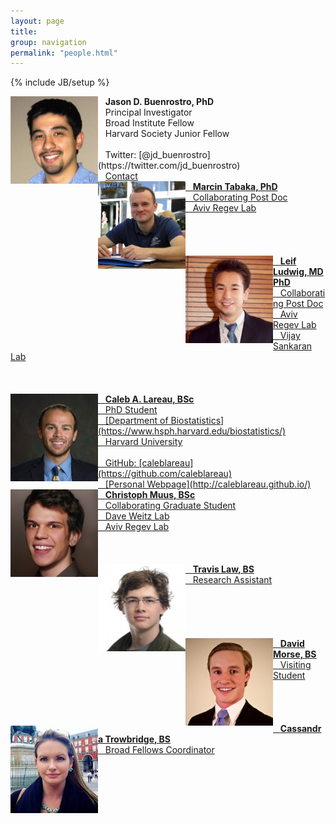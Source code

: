```yaml
---
layout: page
title:
group: navigation
permalink: "people.html"
---
```

{% include JB/setup %}

<img alt="Jason D. Buenrostro, PhD" align="left" src="media/people/JasonBuenrostro.jpg" width="140" height="140"/>
&nbsp;&nbsp;&nbsp;<b>Jason D. Buenrostro, PhD</b><br>
&nbsp;&nbsp;&nbsp;Principal Investigator<br>
&nbsp;&nbsp;&nbsp;Broad Institute Fellow<br>
&nbsp;&nbsp;&nbsp;Harvard Society Junior Fellow<br>
<br>
&nbsp;&nbsp;&nbsp;Twitter: [@jd_buenrostro](https://twitter.com/jd_buenrostro)<br>
&nbsp;&nbsp;&nbsp;<a href="mailto:jbuen@broadinstitute.org">Contact

<br>

<img alt="Marcin Tabaka" align="left" src="media/people/MarcinTabaka.jpg" width="140" height="140"/>
&nbsp;&nbsp;&nbsp;<b>Marcin Tabaka, PhD</b><br>
&nbsp;&nbsp;&nbsp;Collaborating Post Doc<br>
&nbsp;&nbsp;&nbsp;Aviv Regev Lab<br>
<br><br><br><br>

<img alt="Leif Ludwig" align="left" src="media/people/LeifLudwig.jpg" width="140" height="140"/>
&nbsp;&nbsp;&nbsp;<b>Leif Ludwig, MD PhD</b><br>
&nbsp;&nbsp;&nbsp;Collaborating Post Doc<br>
&nbsp;&nbsp;&nbsp;Aviv Regev Lab<br>
&nbsp;&nbsp;&nbsp;Vijay Sankaran Lab<br>
<br><br><br>

<img alt="Caleb Lareau" align="left" src="media/people/CalebLareau.jpg" width="140" height="140"/>
&nbsp;&nbsp;&nbsp;<b>Caleb A. Lareau, BSc</b><br>
&nbsp;&nbsp;&nbsp;PhD Student<br>
&nbsp;&nbsp;&nbsp;[Department of Biostatistics](https://www.hsph.harvard.edu/biostatistics/)<br>
&nbsp;&nbsp;&nbsp;Harvard University<br>
<br>
&nbsp;&nbsp;&nbsp;GitHub: [caleblareau](https://github.com/caleblareau)<br>
&nbsp;&nbsp;&nbsp;[Personal Webpage](http://caleblareau.github.io/)<br>

<img alt="Christoph Muus" align="left" src="media/people/ChristophMuus.jpg" width="140" height="140"/>
&nbsp;&nbsp;&nbsp;<b>Christoph Muus, BSc</b><br>
&nbsp;&nbsp;&nbsp;Collaborating Graduate Student<br>
&nbsp;&nbsp;&nbsp;Dave Weitz Lab<br>
&nbsp;&nbsp;&nbsp;Aviv Regev Lab<br>
<br><br><br>

<img alt="Travis Law" align="left" src="media/people/TravisLaw.jpg" width="140" height="140"/>
&nbsp;&nbsp;&nbsp;<b>Travis Law, BS</b><br>
&nbsp;&nbsp;&nbsp;Research Assistant<br>
<br><br><br><br><br>

<img alt="David Morse" align="left" src="media/people/DavidMorse.jpg" width="140" height="140"/>
&nbsp;&nbsp;&nbsp;<b>David Morse, BS</b><br>
&nbsp;&nbsp;&nbsp;Visiting Student<br>
<br><br><br><br>

<img alt="Cassandra Trowbridge" align="left" src="media/people/CassandraTrowbridge.jpg" width="140" height="140"/>
&nbsp;&nbsp;&nbsp;<b>Cassandra Trowbridge, BS</b><br>
&nbsp;&nbsp;&nbsp;Broad Fellows Coordinator<br>
<br><br><br><br>
